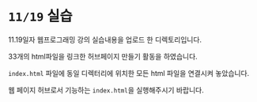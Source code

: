 # `11/19` 실습

11.19일자 웹프로그래밍 강의 실습내용을 업로드 한 디렉토리입니다.

33개의 html파일을 링크한 허브페이지 만들기 활동을 하였습니다.

`index.html` 파일에 동일 디렉터리에 위치한 모든 html 파일을 연결시켜 놓았습니다.

웹 페이지 허브로서 기능하는 `index.html`을 실행해주시기 바랍니다.
